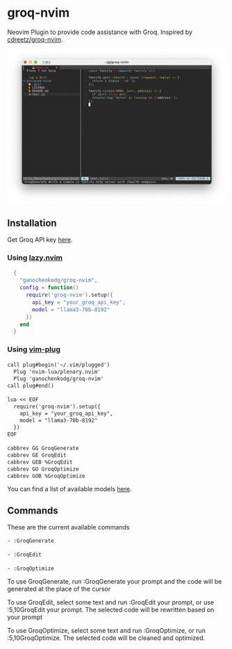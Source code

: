 # groq-nvim

Neovim Plugin to provide code assistance with Groq. Inspired by [cdreetz/groq-nvim](https://github.com/cdreetz/groq-nvim).

![screenshot](screenshot.png)

## Installation

Get Groq API key [here](https://console.groq.com/keys).

### Using [lazy.nvim](https://github.com/folke/lazy.nvim)

```lua
  {
    "ganochenkodg/groq-nvim",
    config = function()
      require('groq-nvim').setup({
        api_key = "your_groq_api_key",
        model = "llama3-70b-8192"
      })
    end
  }
```

### Using [vim-plug](https://github.com/junegunn/vim-plug)

```
call plug#begin('~/.vim/plugged')
  Plug 'nvim-lua/plenary.nvim'
  Plug 'ganochenkodg/groq-nvim'
call plug#end()

lua << EOF
  require('groq-nvim').setup({
    api_key = "your_groq_api_key",
    model = "llama3-70b-8192"
  })
EOF

cabbrev GG GroqGenerate
cabbrev GE GroqEdit
cabbrev GEB %GroqEdit
cabbrev GO GroqOptimize
cabbrev GOB %GroqOptimize
```

You can find a list of available models [here](https://console.groq.com/docs/models).

## Commands

These are the current available commands

```
- :GroqGenerate

- :GroqEdit

- :GroqOptimize
```

To use GroqGenerate, run :GroqGenerate your prompt and the code will be generated at the place of the cursor

To use GroqEdit, select some text and run :GroqEdit your prompt, or use :5,10GroqEdit your prompt. The selected code will be rewritten based on your prompt

To use GroqOptimize, select some text and run :GroqOptimize, or run :5,10GroqOptimize. The selected code will be cleaned and optimized.

